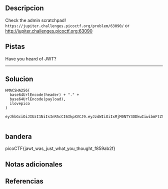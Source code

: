 ## Descripcion
Check the admin scratchpad! `https://jupiter.challenges.picoctf.org/problem/63090/` or http://jupiter.challenges.picoctf.org:63090

## Pistas 
Have you heard of JWT?
****** 
## Solucion
```
HMACSHA256(
  base64UrlEncode(header) + "." +
  base64UrlEncode(payload),
  ilovepico  
)

eyJhbGciOiJIUzI1NiIsInR5cCI6IkpXVCJ9.eyJzdWIiOiIxMjM0NTY3ODkwIiwibmFtZSI6IkpvaG4gRG9lIiwiaWF0IjoxNTE2MjM5MDIyfQ.a8E7FfNLdNxsriYIhadtielnLFyrI4kexDXEphhA3CQ


```
## bandera
picoCTF{jawt_was_just_what_you_thought_f859ab2f}

## Notas adicionales 

## Referencias